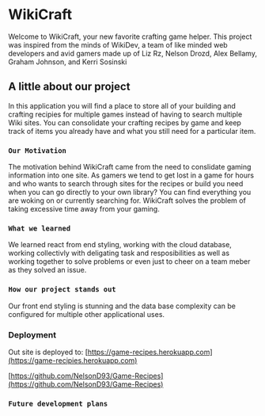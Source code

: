 # WikiCraft

Welcome to WikiCraft, your new favorite crafting game helper. This project was inspired from the minds of WikiDev, a team of like minded web developers and avid gamers made up of Liz Rz, Nelson Drozd, Alex Bellamy, Graham Johnson, and Kerri Sosinski

## A little about our project

In this application you will find a place to store all of your building and crafting recipies for multiple games instead of having to search multiple Wiki sites. You can consolidate your crafting recipes by game and keep track of items you already have and what you still need for a particular item.

### `Our Motivation`

The motivation behind WikiCraft came from the need to conslidate gaming information into one site. As gamers we tend to get lost in a game for hours and who wants to search through sites for the recipes or build you need when you can go directly to your own library? You can find everything you are woking on or currently searching for. WikiCraft solves the problem of taking excessive time away from your gaming.

### `What we learned`

We learned react from end styling, working with the cloud database, working collectivly with deligating task and resposibilities as well as working together to solve problems or even just to cheer on a team meber as they solved an issue.

### `How our project stands out`

Our front end styling is stunning and the data base complexity can be configured for multiple other applicational uses.


### Deployment

Out site is deployed to: [https://game-recipes.herokuapp.com](https://game-recipies.herokuapp.com)

[https://github.com/NelsonD93/Game-Recipes](https://github.com/NelsonD93/Game-Recipes)

### `Future development plans` 